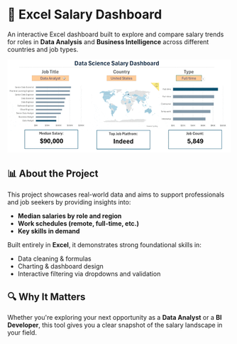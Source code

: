 # 💼 Excel Salary Dashboard

An interactive Excel dashboard built to explore and compare salary trends for roles in **Data Analysis** and **Business Intelligence** across different countries and job types.

![Dashboard Preview](/0_Resources/Images/1_Salary_Dashboard_Final_Dashboard.gif)

## 📊 About the Project

This project showcases real-world data and aims to support professionals and job seekers by providing insights into:
- **Median salaries by role and region**
- **Work schedules (remote, full-time, etc.)**
- **Key skills in demand**

Built entirely in **Excel**, it demonstrates strong foundational skills in:
- Data cleaning & formulas  
- Charting & dashboard design  
- Interactive filtering via dropdowns and validation

## 🔍 Why It Matters

Whether you're exploring your next opportunity as a **Data Analyst** or a **BI Developer**, this tool gives you a clear snapshot of the salary landscape in your field.
